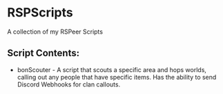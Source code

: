 # RSPScripts
A collection of my RSPeer Scripts

## Script Contents:
* bonScouter - A script that scouts a specific area and hops worlds, calling out any people that have specific items. Has the ability to send Discord Webhooks for clan callouts.
